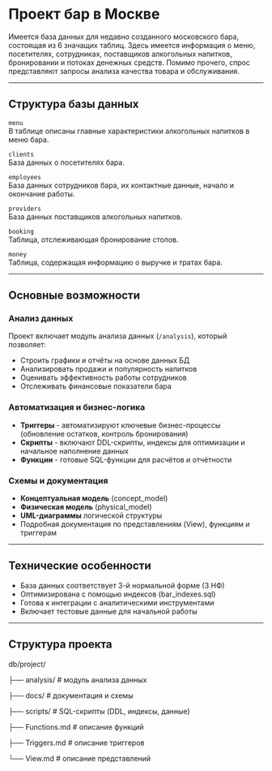 # Проект бар в Москве 

Имеется база данных для недавно созданного московского бара, состоящая из 6 значащих таблиц. Здесь имеется информация о меню, посетителях, сотрудниках, поставщиков алкогольных напитков, бронировании и потоках денежных средств. Помимо прочего, спрос представляют запросы анализа качества товара и обслуживания.

---

## Структура базы данных

`menu`  
В таблице описаны главные характеристики алкогольных напитков в меню бара.

`clients`  
База данных о посетителях бара.

`employees`  
База данных сотрудников бара, их контактные данные, начало и окончание работы.

`providers`  
База данных поставщиков алкогольных напитков.

`booking`  
Таблица, отслеживающая бронирование столов.

`money`  
Таблица, содержащая информацию о выручке и тратах бара.

---

## Основные возможности

### Анализ данных
Проект включает модуль анализа данных (`/analysis`), который позволяет:
- Строить графики и отчёты на основе данных БД
- Анализировать продажи и популярность напитков
- Оценивать эффективность работы сотрудников
- Отслеживать финансовые показатели бара

### Автоматизация и бизнес-логика
- **Триггеры** - автоматизируют ключевые бизнес-процессы (обновление остатков, контроль бронирования)
- **Скрипты** - включают DDL-скрипты, индексы для оптимизации и начальное наполнение данных
- **Функции** - готовые SQL-функции для расчётов и отчётности

### Схемы и документация
- **Концептуальная модель** (concept_model)
- **Физическая модель** (physical_model)
- **UML-диаграммы** логической структуры
- Подробная документация по представлениям (View), функциям и триггерам

---

## Технические особенности
- База данных соответствует 3-й нормальной форме (3 НФ)
- Оптимизирована с помощью индексов (bar_indexes.sql)
- Готова к интеграции с аналитическими инструментами
- Включает тестовые данные для начальной работы

---


## Структура проекта

db/project/


├── analysis/ # модуль анализа данных


├── docs/ # документация и схемы


├── scripts/ # SQL-скрипты (DDL, индексы, данные)


├── Functions.md # описание функций


├── Triggers.md # описание триггеров


└── View.md # описание представлений

